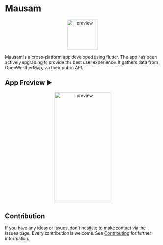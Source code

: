 # Mausam
<p align="center">
 <img src="https://user-images.githubusercontent.com/66238394/123937342-affe8b00-d9b3-11eb-86b2-b54ab0de920a.png" alt="preview" height="100px" width="100px">
<p>
<p>
Mausam is a cross-platform app developed using flutter. The app has been actively upgrading to provide the best user experience. It gathers data from OpenWeatherMap, via their public API.
</p>

## App Preview ▶
<p align="center">
 <img src="https://user-images.githubusercontent.com/66238394/123553240-adbfe500-d797-11eb-8667-0a9cd0989027.jpg" alt="preview" height="363px" width="181px">
<p>

## Contribution
If you have any ideas or issues, don't hesitate to make contact via the Issues page. Every contribution is welcome. See [Contributing](https://github.com/geekymeeky/Mausam/blob/main/CONTRIBUTING.md) for further information.
